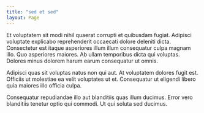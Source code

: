 ```yaml
---
title: "sed et sed"
layout: Page
---
```

Et voluptatem sit modi nihil quaerat corrupti et quibusdam fugiat. Adipisci voluptate explicabo reprehenderit occaecati dolore deleniti dicta. Consectetur est itaque asperiores illum illum consequatur culpa magnam illo. Quo asperiores maiores. Ab ullam temporibus dicta qui voluptas. Dolores minus dolorem harum earum consequatur ut omnis.
 Adipisci quas sit voluptas natus non qui aut. At voluptatem dolores fugit est. Officiis ut molestiae ea velit voluptates ut et. Consequatur ut eligendi libero quia maiores illo officia culpa.
 Consequatur repudiandae illo aut blanditiis quas illum ducimus. Error vero blanditiis tenetur optio qui commodi. Ut qui soluta sed ducimus.
